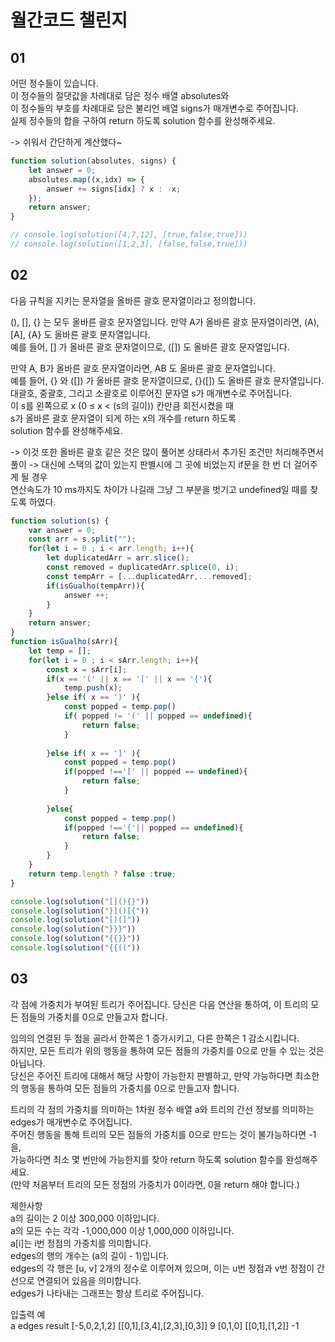 # 월간코드 챌린지


## 01
어떤 정수들이 있습니다.   
이 정수들의 절댓값을 차례대로 담은 정수 배열 absolutes와  
이 정수들의 부호를 차례대로 담은 불리언 배열 signs가 매개변수로 주어집니다.   
실제 정수들의 합을 구하여 return 하도록 solution 함수를 완성해주세요.  

-> 쉬워서 간단하게 계산했다~   
 
```javascript
function solution(absolutes, signs) {
    let answer = 0;
    absolutes.map((x,idx) => {
        answer += signs[idx] ? x : -x;
    });
    return answer;
}

// console.log(solution([4,7,12], [true,false,true]))
// console.log(solution([1,2,3], [false,false,true]))
```
## 02
다음 규칙을 지키는 문자열을 올바른 괄호 문자열이라고 정의합니다.    

(), [], {} 는 모두 올바른 괄호 문자열입니다.
만약 A가 올바른 괄호 문자열이라면, (A), [A], {A} 도 올바른 괄호 문자열입니다.   
예를 들어, [] 가 올바른 괄호 문자열이므로, ([]) 도 올바른 괄호 문자열입니다.   

만약 A, B가 올바른 괄호 문자열이라면, AB 도 올바른 괄호 문자열입니다.   
예를 들어, {} 와 ([]) 가 올바른 괄호 문자열이므로, {}([]) 도 올바른 괄호 문자열입니다.    
대괄호, 중괄호, 그리고 소괄호로 이루어진 문자열 s가 매개변수로 주어집니다.   
이 s를 왼쪽으로 x (0 ≤ x < (s의 길이)) 칸만큼 회전시켰을 때  
s가 올바른 괄호 문자열이 되게 하는 x의 개수를 return 하도록   
solution 함수를 완성해주세요.

-> 이것 또한 올바른 괄호 같은 것은 많이 풀어본 상태라서 추가된 조건만 처리해주면서 풀이 
-> 대신에 스택의 값이 있는지 판별시에 그 곳에 비었는지 if문을 한 번 더 걸어주게 될 경우    
 연산속도가 10 ms까지도 차이가 나길래 그냥 그 부분을 벗기고 undefined일 때를 찾도록 하였다. 

```javascript
function solution(s) {
    var answer = 0;
    const arr = s.split("");
    for(let i = 0 ; i < arr.length; i++){
        let duplicatedArr = arr.slice();
        const removed = duplicatedArr.splice(0, i);
        const tempArr = [...duplicatedArr,...removed];
        if(isGualho(tempArr)){
            answer ++;
        }
    }
    return answer;
}
function isGualho(sArr){
    let temp = [];
    for(let i = 0 ; i < sArr.length; i++){
        const x = sArr[i];
        if(x == '(' || x == '[' || x == '{'){
            temp.push(x);
        }else if( x == ')' ){
            const popped = temp.pop()
            if( popped != '(' || popped == undefined){
                return false;
            }
            
        }else if( x == ']' ){
            const popped = temp.pop()
            if(popped !=='[' || popped == undefined){
                return false;
            }
            
        }else{
            const popped = temp.pop()
            if(popped !=='{'|| popped == undefined){
                return false;
            }
        }
    }
    return temp.length ? false :true;
}

console.log(solution("[](){}"))
console.log(solution("}]()[{"))
console.log(solution("[)(]"))
console.log(solution("}}}"))
console.log(solution("{{}}"))
console.log(solution("{{(("))
```

## 03

각 점에 가중치가 부여된 트리가 주어집니다. 당신은 다음 연산을 통하여, 이 트리의 모든 점들의 가중치를 0으로 만들고자 합니다.   

임의의 연결된 두 점을 골라서 한쪽은 1 증가시키고, 다른 한쪽은 1 감소시킵니다.   
하지만, 모든 트리가 위의 행동을 통하여 모든 점들의 가중치를 0으로 만들 수 있는 것은 아닙니다.    
당신은 주어진 트리에 대해서 해당 사항이 가능한지 판별하고, 만약 가능하다면 최소한의 행동을 통하여 모든 점들의 가중치를 0으로 만들고자 합니다.   

트리의 각 점의 가중치를 의미하는 1차원 정수 배열 a와 트리의 간선 정보를 의미하는 edges가 매개변수로 주어집니다.    
주어진 행동을 통해 트리의 모든 점들의 가중치를 0으로 만드는 것이 불가능하다면 -1을,    
가능하다면 최소 몇 번만에 가능한지를 찾아 return 하도록 solution 함수를 완성해주세요.  
(만약 처음부터 트리의 모든 정점의 가중치가 0이라면, 0을 return 해야 합니다.)   

제한사항   
a의 길이는 2 이상 300,000 이하입니다.   
a의 모든 수는 각각 -1,000,000 이상 1,000,000 이하입니다.   
a[i]는 i번 정점의 가중치를 의미합니다.   
edges의 행의 개수는 (a의 길이 - 1)입니다.   
edges의 각 행은 [u, v] 2개의 정수로 이루어져 있으며, 이는 u번 정점과 v번 정점이 간선으로 연결되어 있음을 의미합니다.   
edges가 나타내는 그래프는 항상 트리로 주어집니다.   

입출력 예   
a	edges	result
[-5,0,2,1,2]	[[0,1],[3,4],[2,3],[0,3]]	9
[0,1,0]	[[0,1],[1,2]]	-1
